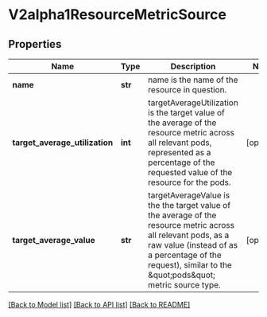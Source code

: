 # V2alpha1ResourceMetricSource

## Properties
Name | Type | Description | Notes
------------ | ------------- | ------------- | -------------
**name** | **str** | name is the name of the resource in question. | 
**target_average_utilization** | **int** | targetAverageUtilization is the target value of the average of the resource metric across all relevant pods, represented as a percentage of the requested value of the resource for the pods. | [optional] 
**target_average_value** | **str** | targetAverageValue is the the target value of the average of the resource metric across all relevant pods, as a raw value (instead of as a percentage of the request), similar to the \&quot;pods\&quot; metric source type. | [optional] 

[[Back to Model list]](../README.md#documentation-for-models) [[Back to API list]](../README.md#documentation-for-api-endpoints) [[Back to README]](../README.md)


